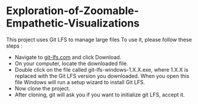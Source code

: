 # Exploration-of-Zoomable-Empathetic-Visualizations

This project uses Git LFS to manage large files
To use it, please follow these steps :

- Navigate to [git-lfs.com](https://git-lfs.com/) and click Download.
- On your computer, locate the downloaded file.
- Double click on the file called git-lfs-windows-1.X.X.exe, where 1.X.X is replaced with the Git LFS version you downloaded. When you open this file Windows will run a setup wizard to install Git LFS.
- Now clone the project.
- After cloning, git will ask you if you want to initialize git LFS, accept it.
